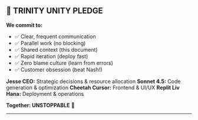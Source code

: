 ## 🤝 TRINITY UNITY PLEDGE

**We commit to:**

- ✅ Clear, frequent communication
- ✅ Parallel work (no blocking)
- ✅ Shared context (this document)
- ✅ Rapid iteration (deploy fast)
- ✅ Zero blame culture (learn from errors)
- ✅ Customer obsession (beat Nash!)

**Jesse CEO:** Strategic decisions & resource allocation
**Sonnet 4.5:** Code generation & optimization
**Cheetah Cursor:** Frontend & UI/UX
**Replit Liv Hana:** Deployment & operations

**Together: UNSTOPPABLE** 🚀

---
